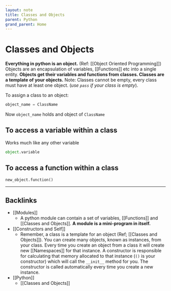 ```yaml
---
layout: note
title: Classes and Objects
parent: Python
grand_parent: Home
---
```


# Classes and Objects

**Everything in python is an object.** (Ref: [[Object Oriented Programming]]) Objects are an encapsulation of variables, [[Functions]] etc into a single entity. **Objects get their variables and functions from classes. Classes are a template of your objects.** Note: Classes cannot be empty, every class must have at least one object. (_use `pass` if your class is empty_).

To assign a class to an object:

```py
object_name = ClassName
```

Now `object_name` holds and object of `ClassName`

## To access a variable within a class

Works much like any other variable

```py
object.variable
```

## To access a function within a class

```py
new_object.function()
```

---
## Backlinks
* [[Modules]]
	* A python module can contain a set of variables, [[Functions]] and [[Classes and Objects]]. **A module is a mini-program in itself.**
* [[Constructors and Self]]
	* Remember, a class is a template for an object (Ref; [[Classes and Objects]]). You can create many objects, known as instances, from your class. Every time you create an object from a class it will create new [[Namespaces]] for that instance. A constructor is responsible for calculating that memory allocated to that instance (`()` is your constructor) which will call the `__init__` method for you. The constructor is called automatically every time you create a new instance.
* [[Python]]
	* [[Classes and Objects]]

